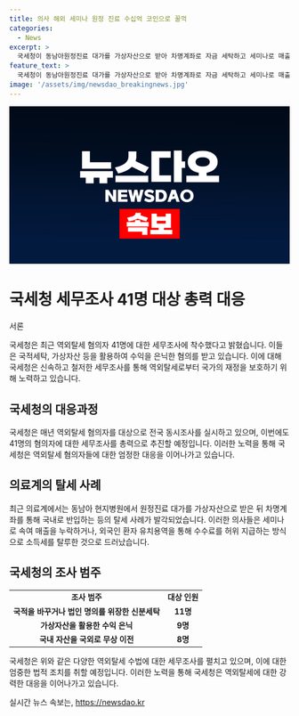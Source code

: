 ```yaml
---
title: 의사 해외 세미나 원정 진료 수십억 코인으로 꿀꺽
categories:
  - News
excerpt: >
  국세청이 동남아원정진료 대가를 가상자산으로 받아 차명계좌로 자금 세탁하고 세미나로 매출 누락하는 의사들을 적발했다. 이는 역외탈세 수법으로 수익을 은닉한 혐의자 총 41명에 대한 조사로 이어졌다. 성형외과 의사가 가상자산을 현금으로 세탁하고, 특수관계법인에서 과다 수수료를 받아 소득세를 탈루한 것도 확인됐다. 국세청은 다국적 기업의 역외탈세도 조사 중이며, 일부 기업은 정당한 대가를 내지 않고 국내 자회사의 핵심자산을 국외로 이전한 것으로 밝혀졌다.
feature_text: >
  국세청이 동남아원정진료 대가를 가상자산으로 받아 차명계좌로 자금 세탁하고 세미나로 매출 누락하는 의사들을 적발했다. 이는 역외탈세 수법으로 수익을 은닉한 혐의자 총 41명에 대한 조사로 이어졌다. 성형외과 의사가 가상자산을 현금으로 세탁하고, 특수관계법인에서 과다 수수료를 받아 소득세를 탈루한 것도 확인됐다. 국세청은 다국적 기업의 역외탈세도 조사 중이며, 일부 기업은 정당한 대가를 내지 않고 국내 자회사의 핵심자산을 국외로 이전한 것으로 밝혀졌다.
image: '/assets/img/newsdao_breakingnews.jpg'
---
```


<p><img src="/assets/img/newsdao_breakingnews.jpg" alt="firstkoreanews 속보" /></p>

<h1 data-ke-size="size26"><b>국세청 세무조사 41명 대상 총력 대응</b></h1>

<p>서론</p>

<p data-ke-size="size16">국세청은 최근 역외탈세 혐의자 41명에 대한 세무조사에 착수했다고 밝혔습니다. 이들은 국적세탁, 가상자산 등을 활용하여 수익을 은닉한 혐의를 받고 있습니다. 이에 대해 국세청은 신속하고 철저한 세무조사를 통해 역외탈세로부터 국가의 재정을 보호하기 위해 노력하고 있습니다.</p>

<h2 data-ke-size="size26">국세청의 대응과정</h2>

<p data-ke-size="size16">국세청은 매년 역외탈세 혐의자를 대상으로 전국 동시조사를 실시하고 있으며, 이번에도 41명의 혐의자에 대한 세무조사를 총력으로 추진할 예정입니다. 이러한 노력을 통해 국세청은 역외탈세 혐의자들에 대한 엄정한 대응을 이어나가고 있습니다.</p>

<h2 data-ke-size="size26">의료계의 탈세 사례</h2>

<p data-ke-size="size16">최근 의료계에서는 동남아 현지병원에서 원정진료 대가를 가상자산으로 받은 뒤 차명계좌를 통해 국내로 반입하는 등의 탈세 사례가 발각되었습니다. 이러한 의사들은 세미나로 속여 매출을 누락하거나, 외국인 환자 유치용역을 통해 수수료를 허위 지급하는 방식으로 소득세를 탈루한 것으로 드러났습니다.</p>

<h2 data-ke-size="size26">국세청의 조사 범주</h2>

<table>
    <tbody>
        <tr>
            <td style="text-align: center; height: 17px;"><b>조사 범주</b></td>
            <td style="text-align: center; height: 17px;"><b>대상 인원</b></td>
        </tr>
        <tr>
            <td style="text-align: center; height: 17px;"><b>국적을 바꾸거나 법인 명의를 위장한 신분세탁</b></td>
            <td style="text-align: center; height: 17px;"><b>11명</b></td>
        </tr>
        <tr>
            <td style="text-align: center; height: 17px;"><b>가상자산을 활용한 수익 은닉</b></td>
            <td style="text-align: center; height: 17px;"><b>9명</b></td>
        </tr>
        <tr>
            <td style="text-align: center; height: 17px;"><b>국내 자산을 국외로 무상 이전</b></td>
            <td style="text-align: center; height: 17px;"><b>8명</b></td>
        </tr>
    </tbody>
</table>

<p data-ke-size="size16">국세청은 위와 같은 다양한 역외탈세 수법에 대한 세무조사를 펼치고 있으며, 이에 대한 엄중한 법적 조치를 취할 예정입니다. 이러한 노력을 통해 국세청은 역외탈세에 대한 강력한 대응을 이어나가고 있습니다.</p>
실시간 뉴스 속보는, <a href="https://newsdao.kr" rel="dofollow">https://newsdao.kr</a>



